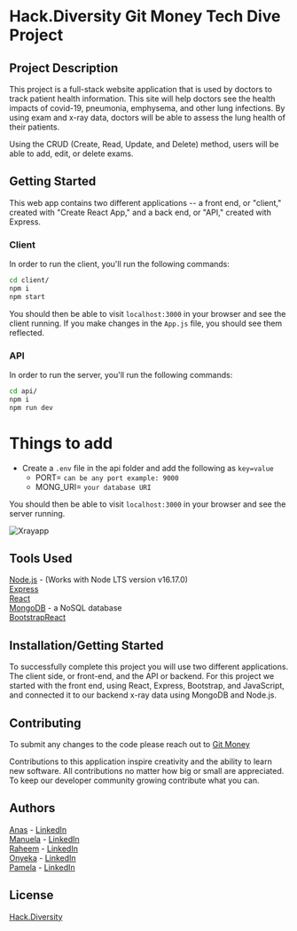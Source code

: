 # Hack.Diversity Git Money Tech Dive Project

## Project Description

This project is a full-stack website application that is used by doctors to track patient health information. This site will help doctors see the health impacts of covid-19, pneumonia, emphysema, and other lung infections. By using exam and x-ray data, doctors will be able to assess the lung health of their patients. 

Using the CRUD (Create, Read, Update, and Delete) method, users will be able to add, edit, or delete exams. 

## Getting Started

This web app contains two different applications -- a front end, or "client," created with "Create React App," and a back end, or "API," created with Express. 


### Client
In order to run the client, you'll run the following commands:

```bash
cd client/
npm i
npm start
```

You should then be able to visit `localhost:3000` in your browser and see the client running. If you make changes in the `App.js` file, you should see them reflected.

### API
In order to run the server, you'll run the following commands:

```bash
cd api/
npm i
npm run dev
```

 
# Things to add
- Create a `.env` file in the api folder and add the following as `key=value` 
  - PORT= `can be any port example: 9000`
  - MONG_URI= `your database URI`



You should then be able to visit `localhost:3000` in your browser and see the server running.

![Xrayapp](https://user-images.githubusercontent.com/111167211/223786966-80fa35d2-7ce9-4f15-b27b-3de130b2446d.png) 


## Tools Used
[Node.js](https://nodejs.org/en/) - (Works with Node LTS version v16.17.0)  
[Express](https://www.npmjs.com/package/express)  
[React](https://reactjs.org/docs/getting-started.html)  
[MongoDB](https://www.mongodb.com/) - a NoSQL database  
[BootstrapReact](https://react-bootstrap.github.io/)  

## Installation/Getting Started

To successfully complete this project you will use two different applications. The client side, or front-end, and the API or backend. For this project we started with the front end, using React, Express, Bootstrap, and JavaScript, and connected it to our backend x-ray data using MongoDB and Node.js. 

## Contributing
To submit any changes to the code please reach out to [Git Money](https://github.com/hd-gitmoney) 

Contributions to this application inspire creativity and the ability to learn new software.
All contributions no matter how big or small are appreciated.
To keep our developer community growing contribute what you can.


## Authors
[Anas](https://github.com/anaselyousfi) - [LinkedIn](https://www.linkedin.com/in/anaselyousfi/)  
[Manuela](https://github.com/nela94) - [LinkedIn](https://www.linkedin.com/in/manuela-sanchez947/)  
[Raheem](https://github.com/orgs/hd-gitmoney/people/Frostyx0) - [LinkedIn](https://www.linkedin.com/in/raheem-reid/)  
[Onyeka](https://github.com/Onyekaoku) - [LinkedIn](https://www.linkedin.com/in/onyeka-o-640050174/)  
[Pamela](https://github.com/PamelaCaguana) - [LinkedIn](https://www.linkedin.com/in/pamelacaguana/)  

## License
[Hack.Diversity](https://www.hackdiversity.com/)


